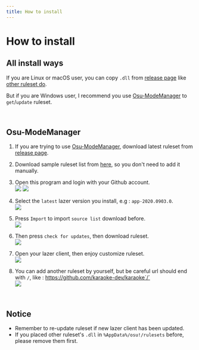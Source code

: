 ```yaml
---
title: How to install
---
```


# How to install

## All install ways

If you are Linux or macOS user, you can copy `.dll` from [release page](https://github.com/karaoke-dev/karaoke/releases) like [other ruleset do](https://github.com/LumpBloom7/sentakki/wiki/Ruleset-installation-guide).

But if you are Windows user, I recommend you use [Osu-ModeManager](https://github.com/starflash-studios/Osu-ModeManager) to `get`/`update` ruleset.

&nbsp;

## Osu-ModeManager

1. If you are trying to use [Osu-ModeManager](https://github.com/starflash-studios/Osu-ModeManager/releases), download latest ruleset from [release page](https://github.com/starflash-studios/Osu-ModeManager/releases).

2. Download sample ruleset list from [here](res/osu.Game.Rulesets.List.txt), so you don't need to add it manually.

3. Open this program and login with your Github account.  
   ![](res/sign-in.png) ![](res/sign-in-step-2.png)

4. Select the `latest` lazer version you install, e.g : `app-2020.0903.0`.  
   ![](res/main-page.png)

5. Press `Import` to import `source list` download before.  
   ![](res/main-page-with-ruleset.png)

6. Then press `check for updates`, then download ruleset.  
   ![](res/check-update.png)

7. Open your lazer client, then enjoy customize ruleset.  
   ![](res/all-ruleset-installed.png)

8. You can add another ruleset by yourself, but be careful url should end with `/`, like : https://github.com/karaoke-dev/karaoke`/`  
   ![](res/new-source.png)

&nbsp;

## Notice

- Remember to re-update ruleset if new lazer client has been updated.
- If you placed other ruleset's `.dll` in `%AppData%/osu!/rulesets` before, please remove them first.
